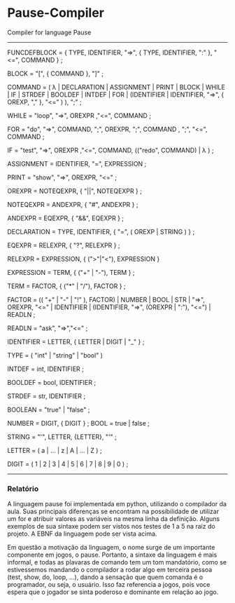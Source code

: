 # Pause-Compiler
Compiler for language Pause

---

FUNCDEFBLOCK = { TYPE, IDENTIFIER, "=>", { TYPE, IDENTIFIER, ":" }, "<=", COMMAND } ;

BLOCK = "[", { COMMAND }, "]" ;

COMMAND = ( λ | DECLARATION | ASSIGNMENT | PRINT | BLOCK | WHILE | IF | STRDEF | BOOLDEF | INTDEF | FOR | (IDENTIFIER | IDENTIFIER, "=>", { OREXP, "," }, "<=" ) ), ";" ;

WHILE = "loop", "=>", OREXPR ,"<=", COMMAND ;

FOR = "do", "=>", COMMAND, ";", OREXPR, ";", COMMAND , ";", "<=", COMMAND ;

IF = "test", "=>", OREXPR ,"<=", COMMAND, (("redo", COMMAND) | λ ) ;

ASSIGNMENT = IDENTIFIER, "=", EXPRESSION ;

PRINT = "show", "=>", OREXPR, "<=" ; 

OREXPR = NOTEQEXPR, { "||", NOTEQEXPR } ;

NOTEQEXPR = ANDEXPR, { "#", ANDEXPR } ;

ANDEXPR = EQEXPR, { "&&", EQEXPR } ;

DECLARATION = TYPE, IDENTIFIER, { "=", ( OREXP | STRING ) } ;  

EQEXPR = RELEXPR, { "?", RELEXPR } ;

RELEXPR = EXPRESSION, { (">"|"<"), EXPRESSION }

EXPRESSION = TERM, { ("+" | "-"), TERM } ;

TERM = FACTOR, { ("*" | "/"), FACTOR } ;

FACTOR = (( "+" | "-" | "!" ), FACTOR) | NUMBER | BOOL | STR | "=>", OREXPR, "<=" | IDENTIFIER | (IDENTIFIER, "=>", (OREXPR | ":"), "<=") | READLN ;

READLN = "ask", "=>","<=" ;

IDENTIFIER = LETTER, { LETTER | DIGIT | "_" } ;

TYPE = ( "int" | "string" | "bool" )  

INTDEF = int, IDENTIFIER ; 

BOOLDEF = bool, IDENTIFIER ; 

STRDEF = str, IDENTIFIER ;

BOOLEAN = "true" | "false" ;

NUMBER = DIGIT, { DIGIT } ; BOOL = true | false ; 

STRING = "'", LETTER, {LETTER}, "'" ;  

LETTER = ( a | ... | z | A | ... | Z ) ; 

DIGIT = ( 1 | 2 | 3 | 4 | 5 | 6 | 7 | 8 | 9 | 0 ) ;

---

### Relatório

   A linguagem pause foi implementada em python, utilizando o compilador da aula. Suas principais diferenças se encontram na possibilidade de utilizar um for e atribuir valores as variáveis na mesma linha da 
definição. Alguns exemplos de sua sintaxe podem ser vistos nos testes de 1 a 5 na raiz do projeto. A EBNF da linguagem pode ser vista acima. 
    
   Em questão a motivação da linguagem, o nome surge de um importante componente em jogos, o pause. Portanto, a sintaxe da linguagem é mais informal, e todas as plavaras de comando tem um tom mandatório,
como se estivessemos mandando o compilador a rodar algo em terceira pessoa (test, show, do, loop, ...), dando a sensação que quem comanda é o programador, ou seja, o usuário. Isso faz referencia a jogos, pois voce espera que o jogador se sinta poderoso e dominante em relação ao jogo.
